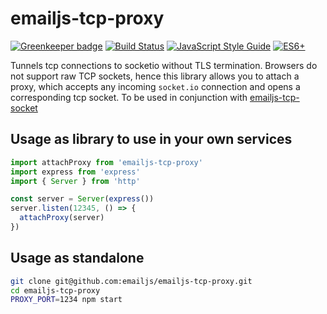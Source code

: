 # emailjs-tcp-proxy

[![Greenkeeper badge](https://badges.greenkeeper.io/emailjs/emailjs-tcp-proxy.svg)](https://greenkeeper.io/) [![Build Status](https://travis-ci.org/emailjs/emailjs-tcp-proxy.svg?branch=master)](https://travis-ci.org/emailjs/emailjs-tcp-proxy) [![JavaScript Style Guide](https://img.shields.io/badge/code_style-standard-brightgreen.svg)](https://standardjs.com)  [![ES6+](https://camo.githubusercontent.com/567e52200713e0f0c05a5238d91e1d096292b338/68747470733a2f2f696d672e736869656c64732e696f2f62616467652f65732d362b2d627269676874677265656e2e737667)](https://kangax.github.io/compat-table/es6/)

Tunnels tcp connections to socketio without TLS termination. Browsers do not support raw TCP sockets, hence this library allows you to attach a proxy, which accepts any incoming `socket.io` connection and opens a corresponding tcp socket. To be used in conjunction with [emailjs-tcp-socket](https://github.com/emailjs/emailjs-tcp-socket#web-sockets)

## Usage as library to use in your own services

```javascript
import attachProxy from 'emailjs-tcp-proxy'
import express from 'express'
import { Server } from 'http'

const server = Server(express())
server.listen(12345, () => {
  attachProxy(server)
})
```

## Usage as standalone

```bash
git clone git@github.com:emailjs/emailjs-tcp-proxy.git
cd emailjs-tcp-proxy
PROXY_PORT=1234 npm start
```
